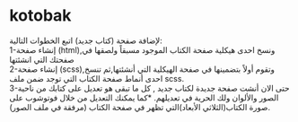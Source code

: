 # kotobak
لإضافة صفحة (كتاب جديد) اتبع الخطوات التالية:<br>
1-إنشاء صفحة (html),ونسخ احدى هيكلية صفحة الكتاب الموجود مسبقاً ولصقها في صفحتك التي انشئتها<br>
2-إنشاء صفحة (scss),وتقوم أولاً بتضمينها في صفحة الهيكلية التي أنشئتها,ثم تنسخ احدى أنماط صفحة الكتاب التي توجد ضمن ملف scss.<br>
3-حتى الان أنشت صفحة جديدة لكتاب جديد , كل ما تبقى هو تعديل على كتابك من ناحية الصور والألوان ولك الحرية في تعديلهم.
*كما يمكنك التعديل من خلال فوتوشوب على صورة الكتاب(الثلاثي الأبعاد)التي تظهر في صفحة الكتاب (مرفقة في ملف الصور).
